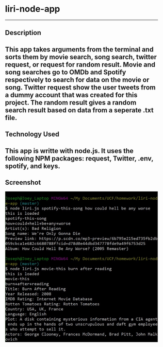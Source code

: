 # liri-node-app
------
## Description
This app takes arguments from the terminal and sorts them by movie search, song search, twitter request, or request for random result. Movie and song searches go to OMDb and Spotify respectively to search for data on the movie or song. Twitter request show the user tweets from a dummy account that was created for this project. The random result gives a random search result based on data from a seperate .txt file.
------
## Technology Used
This app is writte with node.js. It uses the following NPM packages: request, Twitter, .env, spotify, and keys.
------
## Screenshot
![screenshot](screenshot.jpg)